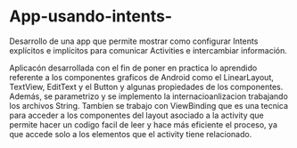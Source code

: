 # App-usando-intents-
Desarrollo de una app que permite mostrar como configurar Intents explícitos e implícitos para comunicar Activities e intercambiar información.

Aplicacón desarrollada con  el fin de poner en practica lo aprendido referente a los componentes graficos de Android como el LinearLayout, TextView, EditText y el Button 
y algunas propiedades de los componentes. Además, se parametrizo y se implemento la internacioanlizacion trabajando los archivos String. Tambien se trabajo con ViewBinding que
es una tecnica para acceder a los componentes del layout asociado a la activity que permite hacer un codigo facil de leer y hace más eficiente el proceso, ya que accede 
solo a los elementos que el activity tiene relacionado.

